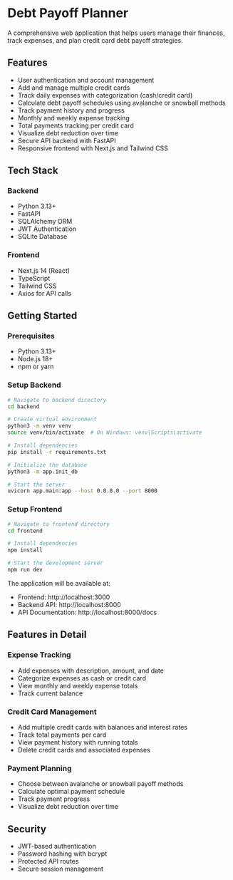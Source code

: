 # Debt Payoff Planner

A comprehensive web application that helps users manage their finances, track expenses, and plan credit card debt payoff strategies.

## Features

- User authentication and account management
- Add and manage multiple credit cards
- Track daily expenses with categorization (cash/credit card)
- Calculate debt payoff schedules using avalanche or snowball methods
- Track payment history and progress
- Monthly and weekly expense tracking
- Total payments tracking per credit card
- Visualize debt reduction over time
- Secure API backend with FastAPI
- Responsive frontend with Next.js and Tailwind CSS

## Tech Stack

### Backend
- Python 3.13+
- FastAPI
- SQLAlchemy ORM
- JWT Authentication
- SQLite Database

### Frontend
- Next.js 14 (React)
- TypeScript
- Tailwind CSS
- Axios for API calls

## Getting Started

### Prerequisites
- Python 3.13+
- Node.js 18+
- npm or yarn

### Setup Backend
```bash
# Navigate to backend directory
cd backend

# Create virtual environment
python3 -m venv venv
source venv/bin/activate  # On Windows: venv\Scripts\activate

# Install dependencies
pip install -r requirements.txt

# Initialize the database
python3 -m app.init_db

# Start the server
uvicorn app.main:app --host 0.0.0.0 --port 8000
```

### Setup Frontend
```bash
# Navigate to frontend directory
cd frontend

# Install dependencies
npm install

# Start the development server
npm run dev
```

The application will be available at:
- Frontend: http://localhost:3000
- Backend API: http://localhost:8000
- API Documentation: http://localhost:8000/docs

## Features in Detail

### Expense Tracking
- Add expenses with description, amount, and date
- Categorize expenses as cash or credit card
- View monthly and weekly expense totals
- Track current balance

### Credit Card Management
- Add multiple credit cards with balances and interest rates
- Track total payments per card
- View payment history with running totals
- Delete credit cards and associated expenses

### Payment Planning
- Choose between avalanche or snowball payoff methods
- Calculate optimal payment schedule
- Track payment progress
- Visualize debt reduction over time

## Security
- JWT-based authentication
- Password hashing with bcrypt
- Protected API routes
- Secure session management